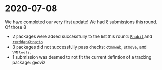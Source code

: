 # 2020-07-08

We have completed our very first update! We had 8 submissions this round.  
Of those 8

- 2 packages were added successfully to the list this round: [`Rhabit`](https://github.com/papayoun/Rhabit/) and [`rerddapXtracto`](https://cran.r-project.org/web/packages/rerddapXtracto/index.html)  
- 3 packages did not successfully pass checks: `ctmmweb`, `stmove`, and `VMStools`.
- 1 submission was deemed to not fit the current defintion of a tracking package: geoviz